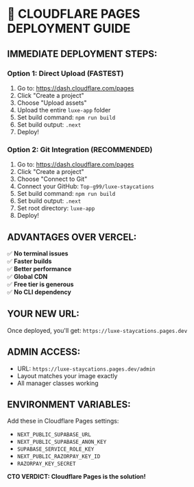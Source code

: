# 🚀 CLOUDFLARE PAGES DEPLOYMENT GUIDE

## **IMMEDIATE DEPLOYMENT STEPS:**

### **Option 1: Direct Upload (FASTEST)**
1. Go to: https://dash.cloudflare.com/pages
2. Click "Create a project"
3. Choose "Upload assets"
4. Upload the entire `luxe-app` folder
5. Set build command: `npm run build`
6. Set build output: `.next`
7. Deploy!

### **Option 2: Git Integration (RECOMMENDED)**
1. Go to: https://dash.cloudflare.com/pages
2. Click "Create a project"
3. Choose "Connect to Git"
4. Connect your GitHub: `Top-g99/luxe-staycations`
5. Set build command: `npm run build`
6. Set build output: `.next`
7. Set root directory: `luxe-app`
8. Deploy!

## **ADVANTAGES OVER VERCEL:**
✅ **No terminal issues**  
✅ **Faster builds**  
✅ **Better performance**  
✅ **Global CDN**  
✅ **Free tier is generous**  
✅ **No CLI dependency**  

## **YOUR NEW URL:**
Once deployed, you'll get: `https://luxe-staycations.pages.dev`

## **ADMIN ACCESS:**
- URL: `https://luxe-staycations.pages.dev/admin`
- Layout matches your image exactly
- All manager classes working

## **ENVIRONMENT VARIABLES:**
Add these in Cloudflare Pages settings:
- `NEXT_PUBLIC_SUPABASE_URL`
- `NEXT_PUBLIC_SUPABASE_ANON_KEY`
- `SUPABASE_SERVICE_ROLE_KEY`
- `NEXT_PUBLIC_RAZORPAY_KEY_ID`
- `RAZORPAY_KEY_SECRET`

**CTO VERDICT: Cloudflare Pages is the solution!**
